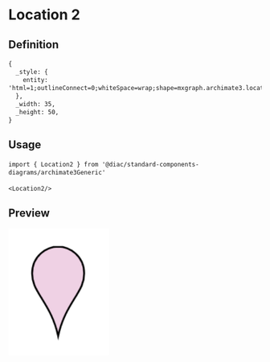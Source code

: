 # Location 2

## Definition

```
{
  _style: { 
    entity: 'html=1;outlineConnect=0;whiteSpace=wrap;shape=mxgraph.archimate3.locationIcon;fillColor=#efd1e4;aspect=fixed;',
  },
  _width: 35,
  _height: 50,
}
```

## Usage

```
import { Location2 } from '@diac/standard-components-diagrams/archimate3Generic'

<Location2/>
```

## Preview

<img src="./location-2.png" width="200"/>
